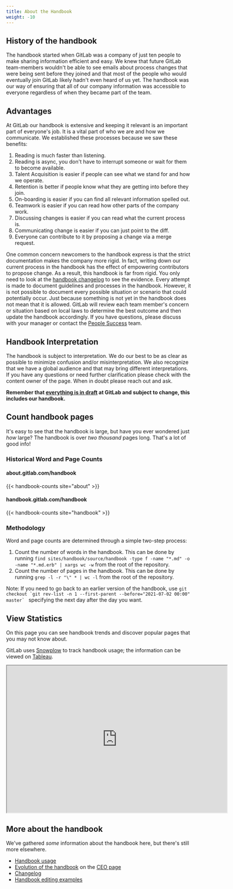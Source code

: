 ```yaml
---
title: About the Handbook
weight: -10
---
```


## History of the handbook

The handbook started when GitLab was a company of just ten people to make sharing information efficient and easy.
We knew that future GitLab team-members wouldn't be able to see emails about process changes that were being sent before they joined and that most of the people who would eventually join GitLab likely hadn't even heard of us yet.
The handbook was our way of ensuring that all of our company information was accessible to everyone regardless of when they became part of the team.

## Advantages

At GitLab our handbook is extensive and keeping it relevant is an important part of everyone's job.
It is a vital part of who we are and how we communicate.
We established these processes because we saw these benefits:

1. Reading is much faster than listening.
1. Reading is async, you don't have to interrupt someone or wait for them to become available.
1. Talent Acquisition is easier if people can see what we stand for and how we operate.
1. Retention is better if people know what they are getting into before they join.
1. On-boarding is easier if you can find all relevant information spelled out.
1. Teamwork is easier if you can read how other parts of the company work.
1. Discussing changes is easier if you can read what the current process is.
1. Communicating change is easier if you can just point to the diff.
1. Everyone can contribute to it by proposing a change via a merge request.

One common concern newcomers to the handbook express is that the strict documentation makes the company more rigid.
In fact, writing down our current process in the handbook has the effect of empowering contributors to propose change.
As a result, this handbook is far from rigid. You only need to look at the [handbook changelog](/handbook/about/changelog/) to see the evidence. Every attempt is made to document guidelines and processes in the handbook. However, it is not possible to document every possible situation or scenario that could potentially occur. Just because something is not yet in the handbook does not mean that it is allowed. GitLab will review each team member's concern or situation based on local laws to determine the best outcome and then update the handbook accordingly. If you have questions, please discuss with your manager or contact the [People Success](/handbook/people-group/) team.

## Handbook Interpretation

The handbook is subject to interpretation. We do our best to be as clear as possible to minimize confusion and/or misinterpretation. We also recognize that we have a global audience and that may bring different interpretations. If you have any questions or need further clarification please check with the content owner of the page. When in doubt please reach out and ask.

**Remember that [everything is in draft](/handbook/values/#everything-is-in-draft) at GitLab and subject to change, this includes our handbook.**

## Count handbook pages

It's easy to see that the handbook is large, but have you ever wondered just *how* large?
The handbook is over *two* *thousand* pages long. That's a lot of good info!

### Historical Word and Page Counts

#### about.gitlab.com/handbook

{{< handbook-counts site="about" >}}

#### handbook.gitlab.com/handbook

{{< handbook-counts site="handbook" >}}

### Methodology

Word and page counts are determined through a simple two-step process:

1. Count the number of words in the handbook. This can be done by running `find sites/handbook/source/handbook -type f -name "*.md" -o -name "*.md.erb" | xargs wc -w` from the root of the repository.
1. Count the number of pages in the handbook. This can be done by running `grep -l -r "\" * | wc -l` from the root of the repository.

Note: If you need to go back to an earlier version of the handbook, use ``git checkout `git rev-list -n 1 --first-parent --before="2021-07-02 00:00" master` `` specifying the next day after the day you want.

## View Statistics

On this page you can see handbook trends and discover popular pages that you may not know about.

GitLab uses [Snowplow](/handbook/business-technology/data-team/platform/snowplow/) to track handbook usage; the information can be viewed on [Tableau](https://10az.online.tableau.com/#/site/gitlab/views/PDGitlabHandbookPageTraffic/GitLabHandbookTraffic).

<iframe class="dashboard-embed" src="https://app.periscopedata.com/shared/91e74f80-a1e7-4e88-976b-727a9e4454ed??embed=true" width="600" height="400"> </iframe>

## More about the handbook

We've gathered *some* information about the handbook here, but there's still more elsewhere.

- [Handbook usage](/handbook/about/handbook-usage/)
- [Evolution of the handbook](/handbook/ceo/#evolution-of-the-handbook) on the [CEO page](/handbook/ceo/)
- [Changelog](/handbook/CHANGELOG.html)
- [Handbook editing examples](/handbook/about/editing-handbook/practical-handbook-edits/)

